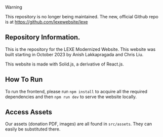 > [!WARNING]  
> This repository is no longer being maintained. The new, official Github repo is at https://github.com/lexewebsite/lexe

## Repository Information.

This is the repository for the LEXE Modernized Website. This website was built starting in October 2023 by Anish Lakkapragada and Chris Liu.

This website is made with Solid.js, a derivative of React.js.

## How To Run

To run the frontend, please run `npm install` to acquire all the required dependencies and then `npm run dev` to serve the website locally.

## Access Assets

Our assets (donation PDF, images) are all found in `src/assets`. They can easily be substituted there.
